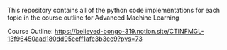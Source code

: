 This repository contains all of the python code implementations for each topic in the course outline for Advanced Machine Learning

Course Outline: https://believed-bongo-319.notion.site/CTINFMGL-13f96450aad180dd95eeff1afe3b3ee9?pvs=73

